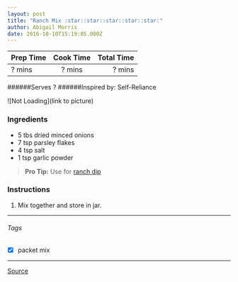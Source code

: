 ```yaml
---
layout: post
title: "Ranch Mix :star::star::star::star::star:"
author: Abigail Morris
date: 2016-10-10T15:19:05.000Z
---
```


| Prep Time  | Cook Time    | Total Time  |
| ---------- |:------------:| -----------:|
| ? mins    | ? mins      | ? mins     |


######Serves ?
######Inspired by: Self-Reliance

![Not Loading](link to picture)

### Ingredients

* 5 tbs dried minced onions
* 7 tsp parsley flakes
* 4 tsp salt
* 1 tsp garlic powder

> **Pro Tip:** Use for [ranch dip](https://github.com/abugail/recipes/edit/master/sauces/ranch-dip.md)

### Instructions

1. Mix together and store in jar.


---

###### Tags
- [x] packet mix

---

[Source](http://selfreliancebyjamie.blogspot.ca/2011/08/tis-seasonings.html)

